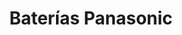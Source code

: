 ---
title: "Baterías Panasonic"
url: /miraflores/baterias-panasonic/
shop: piezas de automóviles
---